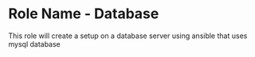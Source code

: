 Role Name - Database
=========

This role will create a setup on a database server using ansible that uses mysql database

